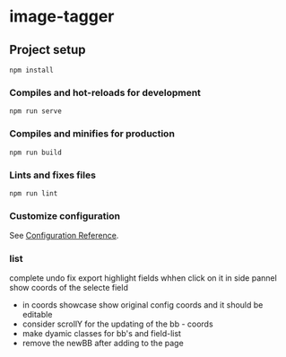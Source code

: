 # image-tagger

## Project setup
```
npm install
```

### Compiles and hot-reloads for development
```
npm run serve
```

### Compiles and minifies for production
```
npm run build
```

### Lints and fixes files
```
npm run lint
```

### Customize configuration
See [Configuration Reference](https://cli.vuejs.org/config/).


### list 
complete undo 
fix export 
highlight fields whhen click on it in side pannel 
show coords of the selecte field
<!-- work on resize of bb on sunday on 13 nov -->

- in coords showcase show original config coords and it should be editable 
- consider scrollY for the updating of the bb - coords
- make dyamic classes for bb's and field-list 
- remove the newBB after adding to the page 

